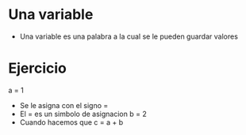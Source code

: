 # Una variable
* Una variable es una palabra a la cual se le pueden guardar valores
# Ejercicio
a = 1
* Se le asigna con el signo =
* El = es un simbolo de asignacion
b = 2
* Cuando hacemos que
c = a + b
